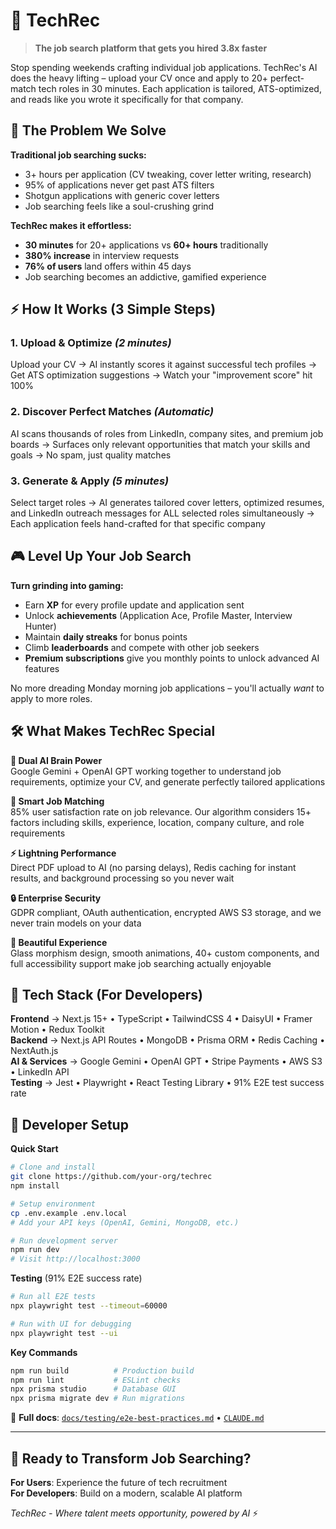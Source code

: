 # 🚀 TechRec

> **The job search platform that gets you hired 3.8x faster**

Stop spending weekends crafting individual job applications. TechRec's AI does the heavy lifting – upload your CV once and apply to 20+ perfect-match tech roles in 30 minutes. Each application is tailored, ATS-optimized, and reads like you wrote it specifically for that company.

## 🎯 The Problem We Solve

**Traditional job searching sucks:**
- 3+ hours per application (CV tweaking, cover letter writing, research)
- 95% of applications never get past ATS filters
- Shotgun applications with generic cover letters
- Job searching feels like a soul-crushing grind

**TechRec makes it effortless:**
- **30 minutes** for 20+ applications vs **60+ hours** traditionally
- **380% increase** in interview requests
- **76% of users** land offers within 45 days
- Job searching becomes an addictive, gamified experience

## ⚡ How It Works (3 Simple Steps)

### 1. **Upload & Optimize** *(2 minutes)*
Upload your CV → AI instantly scores it against successful tech profiles → Get ATS optimization suggestions → Watch your "improvement score" hit 100%

### 2. **Discover Perfect Matches** *(Automatic)*
AI scans thousands of roles from LinkedIn, company sites, and premium job boards → Surfaces only relevant opportunities that match your skills and goals → No spam, just quality matches

### 3. **Generate & Apply** *(5 minutes)*
Select target roles → AI generates tailored cover letters, optimized resumes, and LinkedIn outreach messages for ALL selected roles simultaneously → Each application feels hand-crafted for that specific company

## 🎮 Level Up Your Job Search

**Turn grinding into gaming:**
- Earn **XP** for every profile update and application sent
- Unlock **achievements** (Application Ace, Profile Master, Interview Hunter)
- Maintain **daily streaks** for bonus points
- Climb **leaderboards** and compete with other job seekers
- **Premium subscriptions** give you monthly points to unlock advanced AI features

No more dreading Monday morning job applications – you'll actually *want* to apply to more roles.

## 🛠️ What Makes TechRec Special

**🧠 Dual AI Brain Power**  
Google Gemini + OpenAI GPT working together to understand job requirements, optimize your CV, and generate perfectly tailored applications

**🎯 Smart Job Matching**  
85% user satisfaction rate on job relevance. Our algorithm considers 15+ factors including skills, experience, location, company culture, and role requirements

**⚡ Lightning Performance**  
Direct PDF upload to AI (no parsing delays), Redis caching for instant results, and background processing so you never wait

**🔒 Enterprise Security**  
GDPR compliant, OAuth authentication, encrypted AWS S3 storage, and we never train models on your data

**🎨 Beautiful Experience**  
Glass morphism design, smooth animations, 40+ custom components, and full accessibility support make job searching actually enjoyable

## 🚀 Tech Stack (For Developers)

**Frontend** → Next.js 15+ • TypeScript • TailwindCSS 4 • DaisyUI • Framer Motion • Redux Toolkit  
**Backend** → Next.js API Routes • MongoDB • Prisma ORM • Redis Caching • NextAuth.js  
**AI & Services** → Google Gemini • OpenAI GPT • Stripe Payments • AWS S3 • LinkedIn API  
**Testing** → Jest • Playwright • React Testing Library • 91% E2E test success rate

## 🧪 Developer Setup

**Quick Start**
```bash
# Clone and install
git clone https://github.com/your-org/techrec
npm install

# Setup environment
cp .env.example .env.local
# Add your API keys (OpenAI, Gemini, MongoDB, etc.)

# Run development server
npm run dev
# Visit http://localhost:3000
```

**Testing** (91% E2E success rate)
```bash
# Run all E2E tests
npx playwright test --timeout=60000

# Run with UI for debugging
npx playwright test --ui
```

**Key Commands**
```bash
npm run build          # Production build
npm run lint           # ESLint checks  
npx prisma studio      # Database GUI
npx prisma migrate dev # Run migrations
```

📖 **Full docs**: [`docs/testing/e2e-best-practices.md`](./docs/testing/e2e-best-practices.md) • [`CLAUDE.md`](./CLAUDE.md)

---

## 🚀 Ready to Transform Job Searching?

**For Users**: Experience the future of tech recruitment  
**For Developers**: Build on a modern, scalable AI platform

*TechRec - Where talent meets opportunity, powered by AI* ⚡
